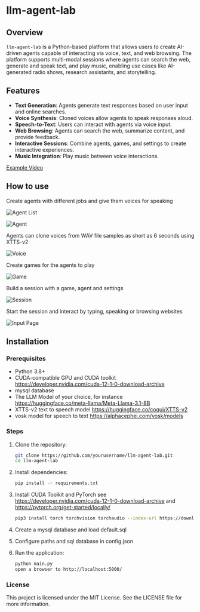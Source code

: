 # llm-agent-lab

## Overview
`llm-agent-lab` is a Python-based platform that allows users to create AI-driven agents capable of interacting via voice, text, and web browsing. The platform supports multi-modal sessions where agents can search the web, generate and speak text, and play music, enabling use cases like AI-generated radio shows, research assistants, and storytelling.


## Features
- **Text Generation**: Agents generate text responses based on user input and online searches.
- **Voice Synthesis**: Cloned voices allow agents to speak responses aloud.
- **Speech-to-Text**: Users can interact with agents via voice input.
- **Web Browsing**: Agents can search the web, summarize content, and provide feedback.
- **Interactive Sessions**: Combine agents, games, and settings to create interactive experiences.
- **Music Integration**: Play music between voice interactions.

[Example Video](doc/example.mp4)

## How to use

Create agents with different jobs and give them voices for speaking

![Agent List](doc/agent-list.jpg)

![Agent](doc/agent-edit.jpg)

Agents can clone voices from WAV file samples as short as 6 seconds using XTTS-v2

![Voice](doc/voice.jpg)

Create games for the agents to play

![Game](doc/game.jpg)

Build a session with a game, agent and settings

![Session](doc/session.jpg)

Start the session and interact by typing, speaking or browsing websites

![Input Page](doc/input.jpg)

## Installation

### Prerequisites
- Python 3.8+
- CUDA-compatible GPU and CUDA toolkit https://developer.nvidia.com/cuda-12-1-0-download-archive
- mysql database
- The LLM Model of your choice, for instance https://huggingface.co/meta-llama/Meta-Llama-3.1-8B
- XTTS-v2 text to speech model https://huggingface.co/coqui/XTTS-v2
- vosk model for speech to text https://alphacephei.com/vosk/models

### Steps
1. Clone the repository:
   ```bash
   git clone https://github.com/yourusername/llm-agent-lab.git
   cd llm-agent-lab

2. Install dependencies:
   ```bash
   pip install -r requirements.txt
   
3. Install CUDA Toolkit and PyTorch see https://developer.nvidia.com/cuda-12-1-0-download-archive and https://pytorch.org/get-started/locally/
   ```bash
   pip3 install torch torchvision torchaudio --index-url https://download.pytorch.org/whl/cu121

4. Create a mysql database and load default.sql

5. Configure paths and sql database in config.json

6. Run the application:
   ```bash
   python main.py
   open a browser to http://localhost:5000/


### License
This project is licensed under the MIT License. See the LICENSE file for more information.